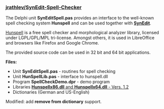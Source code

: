 ### [jrathlev/SynEdit-Spell-Checker](https://github.com/jrathlev/SynEdit-Spell-Checker)

The Delphi unit **SynEditSpell.pas** provides an interface to the well-known spell
checking system **Hunspell** and can be used together with
[**SynEdit**](https://github.com/SynEdit/SynEdit).

[Hunspell](https://github.com/hunspell/hunspell)
is a free spell checker and morphological analyzer library, licensed under
LGPL/GPL/MPL tri-license. Amongst others, it is used in LibreOffice
and browsers like Firefox and Google Chrome.

The provided source code can be used in 32 bit and 64 bit applications.

**Files:**
  - Unit **SynEditSpell.pas** - routines for spell checking
  - Unit **HunSpellLib.pas** - interface to hunspell.dll
  - Program **SpellCheckDemo.dpr** - demo program
  - Libraries [**Hunspellx86.dll** and **Hunspellx64.dll** - Vers. 1.2](https://www.heise.de/download/product/nhunspell-70018/) 
  - Dictionaries (German and US-English)

Modified: add **remove from dictionary** support.
